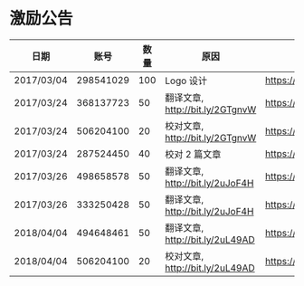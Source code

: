 # 激励公告

  日期 | 账号 | 数量 | 原因 | Explorer
  ------- | -------- | -------- | -------- | --------
  2017/03/04 | 298541029 |  100 | Logo 设计 | https://yoyow.bts.ai/block/5423917
  2017/03/24 | 368137723 |  50 | 翻译文章, http://bit.ly/2GTgnvW | https://yoyow.bts.ai/block/5706271
  2017/03/24 | 506204100 |  20 | 校对文章, http://bit.ly/2GTgnvW | https://yoyow.bts.ai/block/5706414
  2017/03/24 | 287524450 |  40 | 校对 2 篇文章 | https://yoyow.bts.ai/block/5708218
  2017/03/26 | 498658578 |  50 | 翻译文章, http://bit.ly/2uJoF4H| https://yoyow.bts.ai/block/5781597
  2017/03/26 | 333250428 |  50 | 翻译文章, http://bit.ly/2uJoF4H | https://yoyow.bts.ai/block/5781603
  2018/04/04 | 494648461 | 50 | 翻译文章, http://bit.ly/2uL49AD | https://yoyow.bts.ai/block/6036111
  2018/04/04 | 506204100 | 20 | 校对文章, http://bit.ly/2uL49AD | https://yoyow.bts.ai/block/6036118